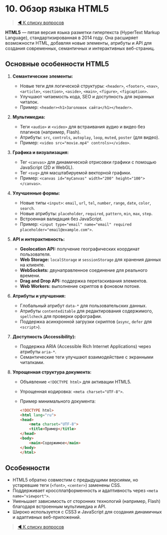 # 10. Обзор языка HTML5

> [◀️ К списку вопросов](../README.md#вопросы)

**HTML5** — пятая версия языка разметки гипертекста (HyperText Markup Language), стандартизированная в 2014 году. Она расширяет возможности HTML, добавляя новые элементы, атрибуты и API для создания современных, семантичных и интерактивных веб-страниц.

## Основные особенности HTML5

1. **Семантические элементы:**  
   - Новые теги для логической структуры: `<header>`, `<footer>`, `<nav>`, `<article>`, `<section>`, `<aside>`, `<main>`, `<figure>`, `<figcaption>`.  
   - Улучшают читаемость кода, SEO и доступность для экранных читалок.  
   - Пример: `<header><h1>Заголовок сайта</h1></header>`.

2. **Мультимедиа:**  
   - Теги `<audio>` и `<video>` для встраивания аудио и видео без плагинов (например, Flash).  
   - Атрибуты: `src`, `controls`, `autoplay`, `loop`, `muted`, `poster` (для видео).  
   - Пример: `<video src="movie.mp4" controls></video>`.

3. **Графика и визуализация:**  
   - Тег `<canvas>` для динамической отрисовки графики с помощью JavaScript (2D и WebGL).  
   - Тег `<svg>` для масштабируемой векторной графики.  
   - Пример: `<canvas id="myCanvas" width="200" height="100"></canvas>`.

4. **Улучшенные формы:**  
   - Новые типы `<input>`: `email`, `url`, `tel`, `number`, `range`, `date`, `color`, `search`.  
   - Новые атрибуты: `placeholder`, `required`, `pattern`, `min`, `max`, `step`.  
   - Встроенная валидация без JavaScript.  
   - Пример: `<input type="email" name="email" required placeholder="email@example.com">`.

5. **API и интерактивность:**  
   - **Geolocation API:** получение географических координат пользователя.  
   - **Web Storage:** `localStorage` и `sessionStorage` для хранения данных на клиенте.  
   - **WebSockets:** двунаправленное соединение для реального времени.  
   - **Drag and Drop API:** поддержка перетаскивания элементов.  
   - **Web Workers:** выполнение скриптов в фоновом потоке.  

6. **Атрибуты и улучшения:**  
   - Глобальный атрибут `data-*` для пользовательских данных.  
   - Атрибуты `contenteditable` для редактирования содержимого, `spellcheck` для проверки орфографии.  
   - Поддержка асинхронной загрузки скриптов (`async`, `defer` для `<script>`).  

7. **Доступность (Accessibility):**  
   - Поддержка ARIA (Accessible Rich Internet Applications) через атрибуты `aria-*`.  
   - Семантические теги улучшают взаимодействие с экранными читалками.  

8. **Упрощенная структура документа:**  
   - Объявление `<!DOCTYPE html>` для активации HTML5.  
   - Упрощенная кодировка: `<meta charset="UTF-8">`.  
   - Пример минимального документа:

     ```html
     <!DOCTYPE html>
     <html lang="ru">
     <head>
         <meta charset="UTF-8">
         <title>Пример</title>
     </head>
     <body>
         <main>Содержимое</main>
     </body>
     </html>
     ```

## Особенности

- HTML5 обратно совместим с предыдущими версиями, но устаревшие теги (`<font>`, `<center>`) заменены CSS.  
- Поддерживает кроссплатформенность и адаптивность через `<meta name="viewport">`.  
- Уменьшает зависимость от сторонних технологий (например, Flash) благодаря встроенным мультимедиа и API.  
- Широко используется с CSS3 и JavaScript для создания динамичных и адаптивных веб-приложений.

> [◀️ К списку вопросов](../README.md#вопросы)
